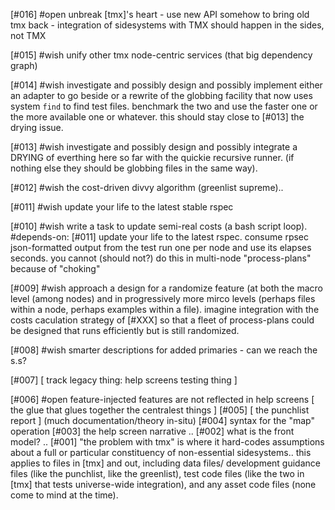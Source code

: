 [#016] #open unbreak [tmx]'s heart - use new API somehow to bring old tmx back
               - integration of sidesystems with TMX should happen in the sides, not TMX


[#015] #wish unify other tmx node-centric services (that big dependency graph)


[#014] #wish investigate and possibly design and possibly implement either
             an adapter to go beside or a rewrite of the globbing facility
             that now uses system `find` to find test files. benchmark the
             two and use the faster one or the more available one or whatever.
             this should stay close to [#013] the drying issue.


[#013] #wish investigate and possibly design and possibly integrate
             a DRYING of everthing here so far with the quickie recursive
             runner. (if nothing else they should be globbing files in the
             same way).


[#012] #wish the cost-driven divvy algorithm (greenlist supreme)..


[#011] #wish update your life to the latest stable rspec


[#010] #wish write a task to update semi-real costs (a bash script loop).
             #depends-on: [#011] update your life to the latest rspec.
             consume rpsec json-formatted output from the test run one
             per node and use its elapses seconds. you cannot (should not?)
             do this in multi-node "process-plans" because of "choking"


[#009] #wish approach a design for a randomize feature (at both the macro
             level (among nodes) and in progressively more mirco levels
             (perhaps files within a node, perhaps examples within a file).
             imagine integration with the costs caculation strategy of [#XXX]
             so that a fleet of process-plans could be designed that runs
             efficiently but is still randomized.


[#008] #wish smarter descriptions for added primaries - can we reach the s.s?

[#007]       [ track legacy thing: help screens testing thing ]

[#006] #open feature-injected features are not reflected in help screens
             [ the glue that glues together the centralest things ]
[#005]       [ the punchlist report ]  (much documentation/theory in-situ)
[#004]       syntax for the "map" operation
[#003]       the help screen narrative ..
[#002]       what is the front model? ..
[#001]       "the problem with tmx" is where it hard-codes assumptions about
             a full or particular constituency of non-essential sidesystems..
             this applies to files in [tmx] and out, including data files/
             development guidance files (like the punchlist, like the
             greenlist), test code files (like the two in [tmx] that tests
             universe-wide integration), and any asset code files (none
             come to mind at the time).
